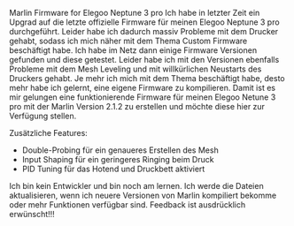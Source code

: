 Marlin Firmware for Elegoo Neptune 3 pro
Ich habe in letzter Zeit ein Upgrad auf die letzte offizielle Firmware für meinen Elegoo Neptune 3 pro durchgeführt.
Leider habe ich dadurch massiv Probleme mit dem Drucker gehabt, sodass ich mich näher mit dem Thema Custom Firmware beschäftigt habe.
Ich habe im Netz dann einige Firmware Versionen gefunden und diese getestet. 
Leider habe ich mit den Versionen ebenfalls Probleme mit dem Mesh Leveling und mit willkürlichen Neustarts des Druckers gehabt.
Je mehr ich mich mit dem Thema beschäftigt habe, desto mehr habe ich gelernt, eine eigene Firmware zu kompilieren. 
Damit ist es mir gelungen eine funktionierende Firmware für meinen Elegoo Netune 3 pro mit der Marlin Version 2.1.2 zu erstellen und möchte diese hier zur Verfügung stellen.

Zusätzliche Features:

- Double-Probing für ein genaueres Erstellen des Mesh
- Input Shaping für ein geringeres Ringing beim Druck
- PID Tuning für das Hotend und Druckbett aktiviert

Ich bin kein Entwickler und bin noch am lernen. Ich werde die Dateien aktualisieren, wenn ich neuere Versionen von Marlin kompiliert bekomme oder mehr Funktionen verfügbar sind.
Feedback ist ausdrücklich erwünscht!!!
